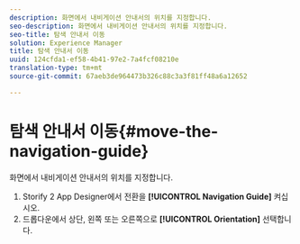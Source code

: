 ```yaml
---
description: 화면에서 내비게이션 안내서의 위치를 지정합니다.
seo-description: 화면에서 내비게이션 안내서의 위치를 지정합니다.
seo-title: 탐색 안내서 이동
solution: Experience Manager
title: 탐색 안내서 이동
uuid: 124cfda1-ef58-4b41-97e2-7a4fcf08210e
translation-type: tm+mt
source-git-commit: 67aeb3de964473b326c88c3a3f81ff48a6a12652

---
```



# 탐색 안내서 이동{#move-the-navigation-guide}

화면에서 내비게이션 안내서의 위치를 지정합니다.

1. Storify 2 App Designer에서 전환을 **[!UICONTROL Navigation Guide]** 켜십시오.
1. 드롭다운에서 상단, 왼쪽 또는 오른쪽으로 **[!UICONTROL Orientation]** 선택합니다.
